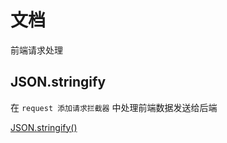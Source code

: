 # 文档

前端请求处理

## JSON.stringify

在 `request 添加请求拦截器` 中处理前端数据发送给后端

[JSON.stringify()](https://juejin.im/post/5eee33d6e51d45742615751a)
